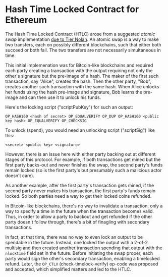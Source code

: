 # Hash Time Locked Contract for Ethereum

The Hash Time Locked Contract (HTLC) arose from a suggested *atomic swap* implementation [due to Tier Nolan][atomic-swap-tiernolan].  An atomic swap is a way to make two transfers, each on possibly different blockchains, such that either both succeed or both fail.  The two transfers are not necessarily simultaneous in time.

This initial implemenation was for Bitcoin-like blockchains and required each party creating a transaction with the output requiring not only the other's signature but the pre-image of a hash.  The maker of the first such transaction, say "Alice", creates the hash.  Then the other party, "Bob", creates another such transaction with the same hash.  When Alice unlocks her funds using the hash pre-image and signature, Bob learns the pre-image and can then use it to unlock his funds.  

Here's the locking script ("scriptPubKey") for such an output:
```
OP_HASH160 <hash of secret> OP_EQUALVERIFY OP_DUP OP_HASH160 <public key hash> OP_EQUALVERIFY OP_CHECKSIG
```

To unlock (spend), you would need an unlocking script ("scriptSig") like this:
```
<secret> <public key> <signature>
```

However, there is an issue here with either party backing out at different stages of this protocol.  For example, if both transactions get mined but the first party backs-out and never finishes the swap, the second party's funds remain locked (so is the first party's but presumably such a malicious actor doesn't care).

As another example, after the first party's transaction gets mined, if the second party never makes his transaction, the first party's funds remain locked.  So both parties need a way to get their locked coins refunded.  

In Bitcoin-like blockchains, there's no way to invalidate a transaction, only a way to specify a time in the future when the transaction becomes valid.  Thus, in order to allow a party to backout and get refunded if the other party doesn't follow through, there's a bit of finagling with secondary transactions.  

In fact, at that time, there was no way to even lock an output to be spendable in the future.  Instead, one locked the output with a 2-of-2 multisig and then created another transaction spending that output with the `nlocktime` field set in the future.  Before initiating the swap proper, each party would sign the other's secondary transaction, enabling a timelocked refund.  Later, the `OP_CTLV` (check-timelock-verify) op-code was proposed and accepted, which simplified matters and led to the HTLC.



[atomic-swap-tiernolan]: https://bitcointalk.org/index.php?topic=193281.msg2224949#msg2224949
